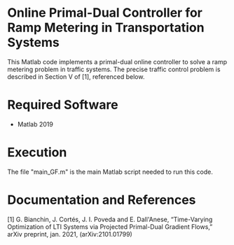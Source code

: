 # Online Primal-Dual Controller for Ramp Metering in Transportation Systems
This Matlab code implements a primal-dual online controller to solve a ramp metering problem in traffic systems. The precise traffic control problem is described in Section V of [1], referenced below.

# Required Software
* Matlab 2019


# Execution
The file "main_GF.m" is the main Matlab script needed to run this code.


# Documentation and References

[1] G. Bianchin, J. Cortés, J. I. Poveda and E. Dall'Anese, “Time-Varying Optimization of LTI Systems via Projected Primal-Dual Gradient Flows,” arXiv preprint, jan. 2021, (arXiv:2101.01799)

